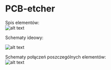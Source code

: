 # PCB-etcher  
  
Spis elementów:  
![alt text](https://github.com/Suarez94/PCB-etcher/blob/main/images/kosztorys.png)   

Schematy ideowy:  

![alt text](https://github.com/Suarez94/PCB-etcher/blob/main/images/schamat%20ideowy.png)   

Schematy połączeń poszczególnych elementów:  
![alt text](https://github.com/Suarez94/PCB-etcher/blob/main/images/schematy.png)   


